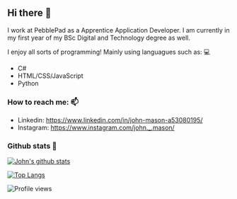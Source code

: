 ## Hi there 👋
I work at PebblePad as a Apprentice Application Developer. I am currently in my first year of my BSc Digital and Technology degree as well. 

I enjoy all sorts of programming! Mainly using languagues such as: 💻
- C#
- HTML/CSS/JavaScript
- Python

### How to reach me: 📫 
- Linkedin: https://www.linkedin.com/in/john-mason-a53080195/
- Instagram: https://www.instagram.com/john._.mason/

### Github stats 📃
[![John's github stats](https://github-readme-stats.vercel.app/api?username=johnmason27)](https://github.com/anuraghazra/github-readme-stats)

[![Top Langs](https://github-readme-stats.vercel.app/api/top-langs/?username=johnmason27)](https://github.com/anuraghazra/github-readme-stats)

![Profile views](https://gpvc.arturio.dev/johnmason27)  
